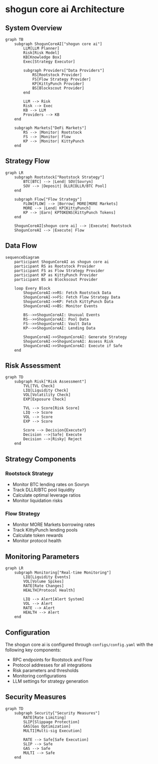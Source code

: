 # shogun core ai Architecture

## System Overview

```mermaid
graph TB
    subgraph ShogunCoreAI["shogun core ai"]
        LLM[LLM Planner]
        Risk[Risk Model]
        KB[Knowledge Box]
        Exec[Strategy Executor]
        
        subgraph Providers["Data Providers"]
            RS[Rootstock Provider]
            FS[Flow Strategy Provider]
            KP[KittyPunch Provider]
            BS[Blockscout Provider]
        end
        
        LLM --> Risk
        Risk --> Exec
        KB --> LLM
        Providers --> KB
    end
    
    subgraph Markets["DeFi Markets"]
        RS --> |Monitor| Rootstock
        FS --> |Monitor| Flow
        KP --> |Monitor| KittyPunch
    end
```

## Strategy Flow

```mermaid
graph LR
    subgraph Rootstock["Rootstock Strategy"]
        BTC[BTC] --> |Lend| SOV[Sovryn]
        SOV --> |Deposit| DLLR[DLLR/BTC Pool]
    end
    
    subgraph Flow["Flow Strategy"]
        FLOW[FLOW] --> |Borrow| MORE[MORE Markets]
        MORE --> |Lend| KP[KittyPunch]
        KP --> |Earn| KPTOKENS[KittyPunch Tokens]
    end
    
    ShogunCoreAI[shogun core ai] --> |Execute| Rootstock
    ShogunCoreAI --> |Execute| Flow
```

## Data Flow

```mermaid
sequenceDiagram
    participant ShogunCoreAI as shogun core ai
    participant RS as Rootstock Provider
    participant FS as Flow Strategy Provider
    participant KP as KittyPunch Provider
    participant BS as Blockscout Provider
    
    loop Every Block
        ShogunCoreAI->>RS: Fetch Rootstock Data
        ShogunCoreAI->>FS: Fetch Flow Strategy Data
        ShogunCoreAI->>KP: Fetch KittyPunch Data
        ShogunCoreAI->>BS: Monitor Events
        
        BS-->>ShogunCoreAI: Unusual Events
        RS-->>ShogunCoreAI: Pool Data
        FS-->>ShogunCoreAI: Vault Data
        KP-->>ShogunCoreAI: Lending Data
        
        ShogunCoreAI->>ShogunCoreAI: Generate Strategy
        ShogunCoreAI->>ShogunCoreAI: Assess Risk
        ShogunCoreAI->>ShogunCoreAI: Execute if Safe
    end
```

## Risk Assessment

```mermaid
graph TD
    subgraph Risk["Risk Assessment"]
        TVL[TVL Check]
        LIQ[Liquidity Check]
        VOL[Volatility Check]
        EXP[Exposure Check]
        
        TVL --> Score[Risk Score]
        LIQ --> Score
        VOL --> Score
        EXP --> Score
        
        Score --> Decision{Execute?}
        Decision -->|Safe| Execute
        Decision -->|Risky| Reject
    end
```

## Strategy Components

### Rootstock Strategy
- Monitor BTC lending rates on Sovryn
- Track DLLR/BTC pool liquidity
- Calculate optimal leverage ratios
- Monitor liquidation risks

### Flow Strategy
- Monitor MORE Markets borrowing rates
- Track KittyPunch lending pools
- Calculate token rewards
- Monitor protocol health

## Monitoring Parameters

```mermaid
graph LR
    subgraph Monitoring["Real-time Monitoring"]
        LIQ[Liquidity Events]
        VOL[Volume Spikes]
        RATE[Rate Changes]
        HEALTH[Protocol Health]
        
        LIQ --> Alert[Alert System]
        VOL --> Alert
        RATE --> Alert
        HEALTH --> Alert
    end
```

## Configuration

The shogun core ai is configured through `configs/config.yaml` with the following key components:

- RPC endpoints for Rootstock and Flow
- Protocol addresses for all integrations
- Risk parameters and thresholds
- Monitoring configurations
- LLM settings for strategy generation

## Security Measures

```mermaid
graph TD
    subgraph Security["Security Measures"]
        RATE[Rate Limiting]
        SLIP[Slippage Protection]
        GAS[Gas Optimization]
        MULTI[Multi-sig Execution]
        
        RATE --> Safe[Safe Execution]
        SLIP --> Safe
        GAS --> Safe
        MULTI --> Safe
    end
``` 
